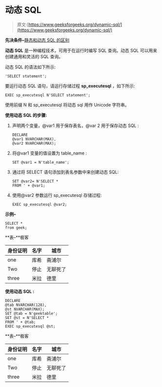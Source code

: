# 动态 SQL

> 原文:[https://www.geeksforgeeks.org/dynamic-sql/](https://www.geeksforgeeks.org/dynamic-sql/)

**先决条件–**[静态和动态 SQL 的区别](https://www.geeksforgeeks.org/difference-static-dynamic-sql/)

**动态 SQL** 是一种编程技术，可用于在运行时编写 SQL 查询。动态 SQL 可以用来创建通用和灵活的 SQL 查询。

动态 SQL 的语法如下所示:

```
'SELECT statement';
```

要运行动态 SQL 语句，请运行存储过程 **sp_executesql** ，如下所示:

```
EXEC sp_executesql N'SELECT statement';
```

使用前缀 N 和 sp_executesql 将动态 sql 用作 Unicode 字符串。

**使用动态 SQL 的步骤:**

1.  声明两个变量，@var1 用于保存表名，@var 2 用于保存动态 SQL :

    ```
    DECLARE 
    @var1 NVARCHAR(MAX), 
    @var2 NVARCHAR(MAX);
    ```

2.  将@var1 变量的值设置为 table_name :

    ```
    SET @var1 = N'table_name';
    ```

3.  通过将 SELECT 语句添加到表名参数中来创建动态 SQL:

    ```
    SET @var2= N'SELECT * 
    FROM ' + @var1;
    ```

4.  使用@var2 参数运行 sp_executesql 存储过程:

    ```
    EXEC sp_executesql @var2;
    ```

**示例–**

```
SELECT * 
from geek;
```

**表–**极客

| 身份证明 | 名字 | 城市 |
| --- | --- | --- |
| one | 库希 | 斋浦尔 |
| Two | 停止 | 无聊死了 |
| three | 米拉 | 德里 |

**使用动态 SQL :**

```
DECLARE 
@tab NVARCHAR(128), 
@st NVARCHAR(MAX);
SET @tab = N'geektable';
SET @st = N'SELECT * 
FROM ' + @tab;
EXEC sp_executesql @st;
```

**表–**极客

| 身份证明 | 名字 | 城市 |
| --- | --- | --- |
| one | 库希 | 斋浦尔 |
| Two | 停止 | 无聊死了 |
| three | 米拉 | 德里 |